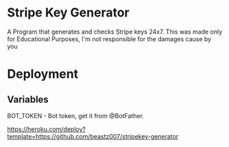 # Stripe Key Generator

A Program that generates and checks Stripe keys 24x7. This was made only for Educational Purposes, I'm not responsible for the damages cause by you

# Deployment
## Variables
BOT_TOKEN - Bot token, get it from @BotFather.

https://heroku.com/deploy?template=https://github.com/beastz007/stripekey-generator
